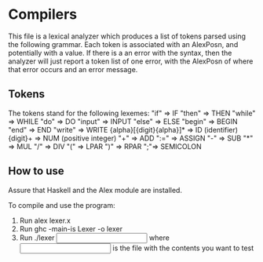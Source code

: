 # Compilers

This file is a lexical analyzer which produces a list of tokens parsed
using the following grammar. Each token is associated with an AlexPosn, and
potentially with a value. If there is a an error with the syntax, then the
analyzer will just report a token list of one error, with the AlexPosn of where
that error occurs and an error message.

## Tokens

The tokens stand for the following lexemes:
"if" => IF 
"then" => THEN 
"while" => WHILE
"do" => DO 
"input" => INPUT
"else" => ELSE 
"begin" => BEGIN 
"end" => END 
"write" => WRITE
{alpha}[{digit}{alpha}]\* => ID (identifier) 
{digit}+ => NUM (positive integer) 
"+" => ADD 
":=" => ASSIGN
"-" => SUB 
"\*" => MUL
"/" => DIV
"(" => LPAR
")" => RPAR
";"=> SEMICOLON

## How to use

Assure that Haskell and the Alex module are installed.

To compile and use the program:
  1. Run
      alex lexer.x
  2. Run
      ghc -main-is Lexer -o lexer
  3. Run
      ./lexer <input file>
      where <input file> is the file with the contents you want to test

